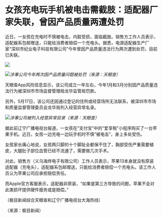

# 女孩充电玩手机被电击需截肢：适配器厂家失联，曾因产品质量两遭处罚

近日，一女孩在充电时不慎被电击，内脏受损，面临截肢。销售方工作人员表示，适配器系包邮赠送，只能给消费者赔偿一个充电头。据悉，电源适配器生产厂家“深圳市纪业电子科技有限公司”今年曾因产品质量违法行为两次遭到处罚，目前已失联。

![](https://inews.gtimg.com/om_bt/Oqsm9nG89bxmQJR30Ln69FJs2iefnnY5oFuj3pANuQ5ukAA/1000)

![](https://inews.gtimg.com/om_bt/OExetPsJcQQ9mF6u79aW73oTCTWlLK05GiO1qL9jJwrrAAA/1000)_涉事公司今年两次因产品质量问题被处罚（来源：天眼查）_

天眼查App风险信息显示，该公司成立一年左右，今年1月和3月分别因产品质量违法行为被深圳市市场监督管理局龙华监管局罚款。

另外，5月17日，该公司还因通过登记的住所或经营场所无法联系，被深圳市市场和质量监督管理委员会龙华局列入经营异常名录。

![](https://inews.gtimg.com/news_bt/O9Jm0AIB5AoPR_3BU-AVjzzCZ12i2YNEGx1rXyMEg37o4AA/1000)_涉事公司被列入经营异常目录（来源：天眼查）_

据此前辽宁广播电视台报道，一女孩在“支付宝”中的“爱享租”小程序购买了一台苹果手机。近日，女孩一边充电一边玩手机时不慎“被电击”，身上多处受伤。

女孩家长痛心地说，女孩两只脚的十个脚趾全都保不住了，胸部受伤严重需要植皮，大腿肚子部位血管已经不流通了，需要做几次手术。

对此，销售方（义乌海烨电子有限公司）工作人员表示，苹果13本身就没有原装适配器（充电头），适配器系包邮赠送，只能给消费者赔偿一个充电头。该工作人员认为苹果公司应承担赔偿责任。

而Apple官方客服表示，适配器非原装，“如果是第三方导致的问题，苹果不会对此类损坏提供硬件服务或是赔偿。”

（极目新闻综合天眼查和辽宁广播电视台大海热线）

（来源：极目新闻）

